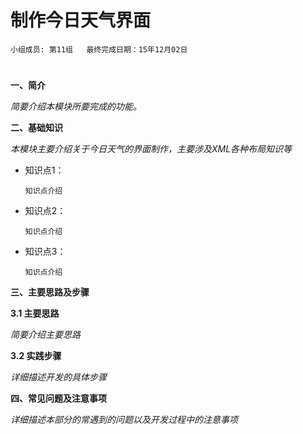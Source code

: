 # 制作今日天气界面

    小组成员: 第11组   最终完成日期：15年12月02日
# 

**一、简介**

*简要介绍本模块所要完成的功能。*

**二、基础知识**

*本模块主要介绍关于今日天气的界面制作，主要涉及XML各种布局知识等*
   
* 知识点1：

      知识点介绍

* 知识点2：

      知识点介绍


* 知识点3：

      知识点介绍


   

**三、主要思路及步骤**

**3.1 主要思路**

*简要介绍主要思路*

**3.2 实践步骤**

*详细描述开发的具体步骤*

**四、常见问题及注意事项**

*详细描述本部分的常遇到的问题以及开发过程中的注意事项*
